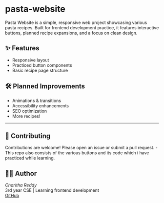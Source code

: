 # pasta-website
Pasta Website is a simple, responsive web project showcasing various pasta recipes. Built for frontend development practice, it features interactive buttons, planned recipe expansions, and a focus on clean design.

## ✨ Features

- Responsive layout
- Practiced button components
- Basic recipe page structure

## 🛠️ Planned Improvements

- Animations & transitions
- Accessibility enhancements
- SEO optimization
- More recipes!

---
## 🤝 Contributing

Contributions are welcome! Please open an issue or submit a pull request.
-This repo also consists of the various buttons and its code which i have practiced while learning.
## 🧑‍💻 Author

*Charitha Reddy*  
3rd year CSE | Learning frontend development  
[GitHub](https://github.com/cha861)
